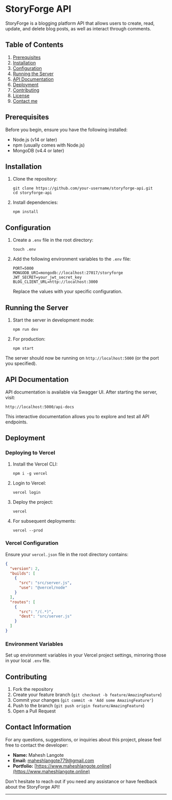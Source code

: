 
# StoryForge API

StoryForge is a blogging platform API that allows users to create, read, update, and delete blog posts, as well as interact through comments.

## Table of Contents

1. [Prerequisites](#prerequisites)
2. [Installation](#installation)
3. [Configuration](#configuration)
4. [Running the Server](#running-the-server)
5. [API Documentation](#api-documentation)
7. [Deployment](#deployment)
8. [Contributing](#contributing)
9. [License](#license)
1. [Contact me](#contact-information)

## Prerequisites

Before you begin, ensure you have the following installed:
- Node.js (v14 or later)
- npm (usually comes with Node.js)
- MongoDB (v4.4 or later)

## Installation

1. Clone the repository:
   ```
   git clone https://github.com/your-username/storyforge-api.git
   cd storyforge-api
   ```

2. Install dependencies:
   ```
   npm install
   ```

## Configuration

1. Create a `.env` file in the root directory:
   ```
   touch .env
   ```

2. Add the following environment variables to the `.env` file:
   ```
   PORT=5000
   MONGODB_URI=mongodb://localhost:27017/storyforge
   JWT_SECRET=your_jwt_secret_key
   BLOG_CLIENT_URL=http://localhost:3000
   ```
   Replace the values with your specific configuration.

## Running the Server

1. Start the server in development mode:
   ```
   npm run dev
   ```

2. For production:
   ```
   npm start
   ```

The server should now be running on `http://localhost:5000` (or the port you specified).

## API Documentation

API documentation is available via Swagger UI. After starting the server, visit:

```
http://localhost:5000/api-docs
```

This interactive documentation allows you to explore and test all API endpoints.

## Deployment

### Deploying to Vercel

1. Install the Vercel CLI:
   ```
   npm i -g vercel
   ```

2. Login to Vercel:
   ```
   vercel login
   ```

3. Deploy the project:
   ```
   vercel
   ```

4. For subsequent deployments:
   ```
   vercel --prod
   ```

### Vercel Configuration

Ensure your `vercel.json` file in the root directory contains:

```json
{
  "version": 2,
  "builds": [
    {
      "src": "src/server.js",
      "use": "@vercel/node"
    }
  ],
  "routes": [
    {
      "src": "/(.*)",
      "dest": "src/server.js"
    }
  ]
}
```

### Environment Variables

Set up environment variables in your Vercel project settings, mirroring those in your local `.env` file.

## Contributing

1. Fork the repository
2. Create your feature branch (`git checkout -b feature/AmazingFeature`)
3. Commit your changes (`git commit -m 'Add some AmazingFeature'`)
4. Push to the branch (`git push origin feature/AmazingFeature`)
5. Open a Pull Request

## Contact Information

For any questions, suggestions, or inquiries about this project, please feel free to contact the developer:

- **Name:** Mahesh Langote
- **Email:** maheshlangote779@gmail.com
- **Portfolio:** [https://www.maheshlangote.online](https://www.maheshlangote.online)

Don't hesitate to reach out if you need any assistance or have feedback about the StoryForge API!

---
